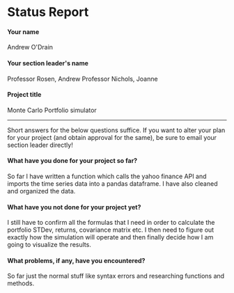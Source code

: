 # Status Report

#### Your name

Andrew O'Drain

#### Your section leader's name

Professor Rosen, Andrew
Professor Nichols, Joanne

#### Project title

Monte Carlo Portfolio simulator

***

Short answers for the below questions suffice. If you want to alter your plan for your project (and obtain approval for the same), be sure to email your section leader directly!

#### What have you done for your project so far?

So far I have written a function which calls the yahoo finance API and imports
the time series data into a pandas dataframe. I have also cleaned and organized the data.


#### What have you not done for your project yet?

I still have to confirm all the formulas that I need in order 
to calculate the portfolio STDev, returns, covariance matrix etc. I then need to
figure out exactly how the simulation will operate and then finally decide 
how I am going to visualize the results. 

#### What problems, if any, have you encountered?

So far just the normal stuff like syntax errors and researching functions and methods.
